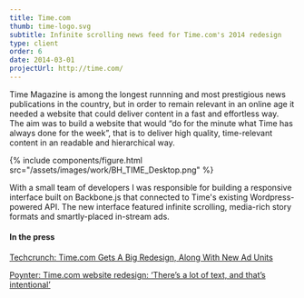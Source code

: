 ```yaml
---
title: Time.com
thumb: time-logo.svg
subtitle: Infinite scrolling news feed for Time.com's 2014 redesign
type: client
order: 6
date: 2014-03-01
projectUrl: http://time.com/
---
```


Time Magazine is among the longest runnning and most prestigious news publications in the country, but in order to remain relevant in an online age it needed a website that could deliver content in a fast and effortless way. The aim was to build a website that would “do for the minute what Time has always done for the week”, that is to deliver high quality, time-relevant content in an readable and hierarchical way.

{% include components/figure.html src="/assets/images/work/BH_TIME_Desktop.png" %}

With a small team of developers I was responsible for building a responsive interface built on Backbone.js that connected to Time's existing Wordpress-powered API. The new interface featured infinite scrolling, media-rich story formats and smartly-placed in-stream ads.

#### In the press

[Techcrunch: Time.com Gets A Big Redesign, Along With New Ad Units](http://techcrunch.com/2014/03/05/time-redesign/)

[Poynter: Time.com website redesign: ‘There’s a lot of text, and that’s intentional’](http://www.poynter.org/latest-news/media-lab/242159/time-com-website-redesign-theres-a-lot-of-text-and-thats-intentional)
